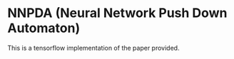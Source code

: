 # NNPDA (Neural Network Push Down Automaton)
This is a tensorflow implementation of the paper provided.
